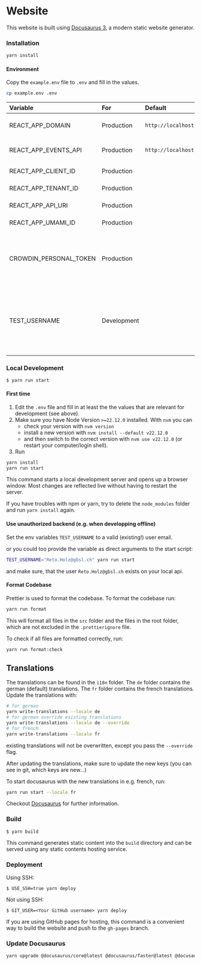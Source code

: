 # Website

This website is built using [Docusaurus 3](https://docusaurus.io/), a modern static website generator.

### Installation

```bash
yarn install
```

#### Environment

Copy the `example.env` file to `.env` and fill in the values.

```bash
cp example.env .env
```

| Variable               | For         | Default                 | Example                                | Description                                                                                                                        |
|:-----------------------|:------------|:------------------------|:---------------------------------------|:-----------------------------------------------------------------------------------------------------------------------------------|
| REACT_APP_DOMAIN       | Production  | `http://localhost:3000` |                                        | Domain of the hosted app                                                                                                           |
| REACT_APP_EVENTS_API   | Production  | `http://localhost:3002` |                                        | Url of the API Endpoint                                                                                                            |
| REACT_APP_CLIENT_ID    | Production  |                         |                                        | Azure ID: Client ID                                                                                                                |
| REACT_APP_TENANT_ID    | Production  |                         |                                        | Azure AD: Tenant Id                                                                                                                |
| REACT_APP_API_URI      | Production  |                         |                                        | Azure AD: API Url                                                                                                                  |
| REACT_APP_UMAMI_ID     | Production  |                         |                                        | For user stats                                                                                                                     |
| CROWDIN_PERSONAL_TOKEN | Production  |                         |                                        | Used to download translations during build step. (Not used currently)                                                              |
| TEST_USERNAME          | Development |                         | `admin.bar@bazz.ch`                    | To log in offline. Must be the same as `ADMIN_EMAIL` or `USER_EMAIL` in [👉 Dev-Backend](https://github.com/lebalz/events-api#env) |

### Local Development

```
$ yarn run start
```

#### First time

1. Edit the `.env` file and fill in at least the the values that are relevant for development (see above).
2. Make sure you have Node Version `>=22.12.0` installed. With `nvm` you can
   - check your version with `nvm version`
   - install a new version with `nvm install --default v22.12.0` 
   - and then switch to the correct version with `nvm use v22.12.0` (or restart your computer/login shell).
3. Run
```bash
yarn install
yarn run start
```
This command starts a local development server and opens up a browser window. Most changes are reflected live without having to restart the server.

If you have troubles with npm or yarn, try to delete the `node_modules` folder and run `yarn install` again.


#### Use unauthorized backend (e.g. when developping offline)

Set the env variables `TEST_USERNAME` to a valid (existing!) user email.

or you could too provide the variable as direct arguments to the start script:

```bash
TEST_USERNAME="Reto.Holz@gbsl.ch" yarn run start
```

and make sure, that the user `Reto.Holz@gbsl.ch` exists on your local api.

#### Format Codebase

Prettier is used to format the codebase. To format the codebase run:

```bash
yarn run format
```

This will format all files in the `src` folder and the files in the root folder, which are not excluded in the `.prettierignore` file.

To check if all files are formatted correctly, run:

```bash
yarn run format:check
```

## Translations

The translations can be found in the `i18n` folder. The `de` folder contains the german (default) translations. The `fr` folder contains the french translations.
Update the translations with:

```bash
# for german
yarn write-translations --locale de
# for german override existing translations
yarn write-translations --locale de --override
# for french
yarn write-translations --locale fr
```

existing translations will not be overwritten, except you pass the `--override` flag.

After updating the translations, make sure to update the new keys (you can see in git, which keys are new...)

To start docusaurus with the new translations in e.g. french, run:

```bash
yarn run start --locale fr
```

Checkout [Docusaurus](https://docusaurus.io/docs/i18n/tutorial) for further information.

### Build

```
$ yarn build
```

This command generates static content into the `build` directory and can be served using any static contents hosting service.

### Deployment

Using SSH:

```
$ USE_SSH=true yarn deploy
```

Not using SSH:

```
$ GIT_USER=<Your GitHub username> yarn deploy
```

If you are using GitHub pages for hosting, this command is a convenient way to build the website and push to the `gh-pages` branch.

### Update Docusaurus

```bash
yarn upgrade @docusaurus/core@latest @docusaurus/faster@latest @docusaurus/plugin-pwa@latest @docusaurus/preset-classic@latest @docusaurus/module-type-aliases@latest @docusaurus/tsconfig@latest @docusaurus/types@latest 
```